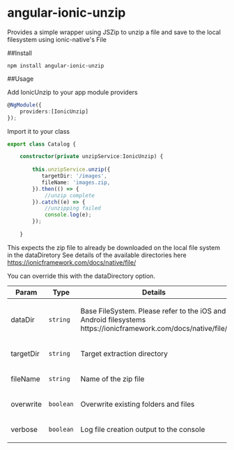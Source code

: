 # angular-ionic-unzip

Provides a simple wrapper using JSZip to unzip a file and save to the local filesystem using ionic-native's File

##Install

```$shell
npm install angular-ionic-unzip
```

##Usage

Add IonicUnzip to your app module providers 

```typescript
@NgModule({
    providers:[IonicUnzip]
});
```

Import it to your class

```typescript
export class Catalog {

    constructor(private unzipService:IonicUnzip) {
        
        this.unzipService.unzip({
           targetDir: '/images',
           fileName: 'images.zip,     
        }).then(() => {
            //unzip complete
        }).catch((e) => {
            //unzipping failed
            console.log(e);
        });
    
    }
```
This expects the zip file to already be downloaded on the local file system in the dataDiretory
See details of the available directories here https://ionicframework.com/docs/native/file/

You can override this with the dataDirectory option.

<table class="table param-table" style="margin:0;">
  <thead>
  <tr>
    <th>Param</th>
    <th>Type</th>
    <th>Details</th>
  </tr>
  </thead>
  <tbody>
  <tr>
    <td>
      dataDir</td>
    <td>
      <code>string</code>
    </td>
    <td>
      <p>Base FileSystem. Please refer to the iOS and Android filesystems https://ionicframework.com/docs/native/file/</p>
</td>
  </tr>
  
  <tr>
    <td>
      targetDir</td>
    <td>
      <code>string</code>
    </td>
    <td>
      <p>Target extraction directory</p>
</td>
  </tr>
  
  <tr>
    <td>
      fileName</td>
    <td>
      <code>string</code>
    </td>
    <td>
      <p>Name of the zip file</p>
</td>
  </tr>
  <tr>
      <td>
        overwrite</td>
      <td>
        <code>boolean</code>
      </td>
      <td>
        <p>Overwrite existing folders and files</p>
  </td>
    </tr>
      <tr>
          <td>
            verbose</td>
          <td>
            <code>boolean</code>
          </td>
          <td>
            <p>Log file creation output to the console</p>
      </td>
        </tr>
  </tbody>
</table>